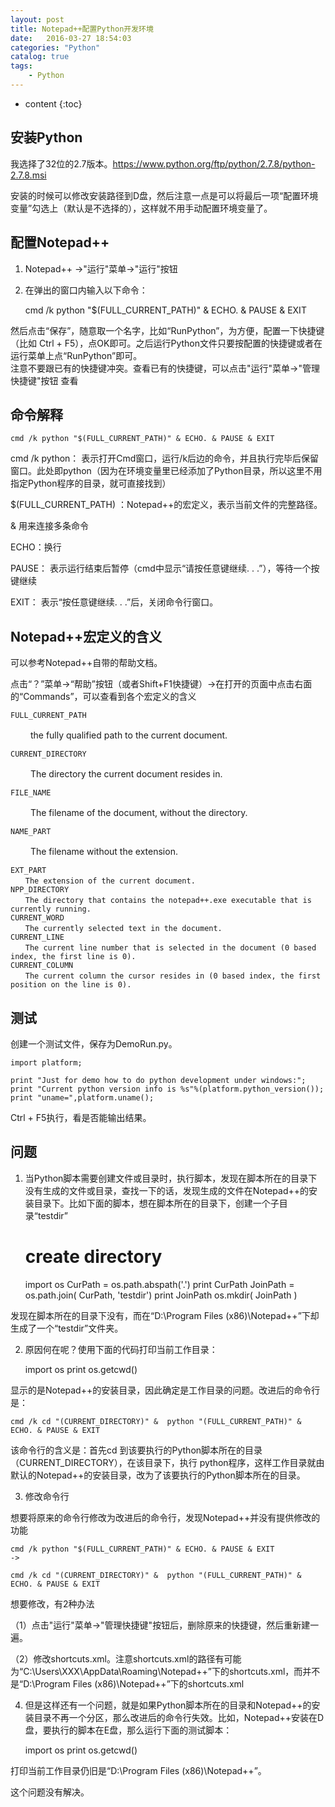 ```yaml
---
layout: post
title: Notepad++配置Python开发环境
date:   2016-03-27 18:54:03
categories: "Python"
catalog: true
tags: 
    - Python
---
```


* content
{:toc}

## 安装Python

我选择了32位的2.7版本。https://www.python.org/ftp/python/2.7.8/python-2.7.8.msi   

安装的时候可以修改安装路径到D盘，然后注意一点是可以将最后一项“配置环境变量”勾选上（默认是不选择的），这样就不用手动配置环境变量了。   

## 配置Notepad++

1. Notepad++ ->"运行"菜单->"运行"按钮   

2. 在弹出的窗口内输入以下命令：   

	cmd /k python "$(FULL_CURRENT_PATH)" & ECHO. & PAUSE & EXIT

然后点击“保存”，随意取一个名字，比如“RunPython”，为方便，配置一下快捷键（比如 Ctrl + F5），点OK即可。之后运行Python文件只要按配置的快捷键或者在运行菜单上点“RunPython”即可。   
注意不要跟已有的快捷键冲突。查看已有的快捷键，可以点击"运行"菜单->"管理快捷键"按钮 查看   

## 命令解释

	cmd /k python "$(FULL_CURRENT_PATH)" & ECHO. & PAUSE & EXIT
	
cmd /k python： 表示打开Cmd窗口，运行/k后边的命令，并且执行完毕后保留窗口。此处即python（因为在环境变量里已经添加了Python目录，所以这里不用指定Python程序的目录，就可直接找到）   

$(FULL_CURRENT_PATH) ：Notepad++的宏定义，表示当前文件的完整路径。   

& 用来连接多条命令   

ECHO：换行   

PAUSE： 表示运行结束后暂停（cmd中显示“请按任意键继续. . .”），等待一个按键继续   

EXIT： 表示“按任意键继续. . .”后，关闭命令行窗口。   

## Notepad++宏定义的含义

可以参考Notepad++自带的帮助文档。   

点击“？”菜单->“帮助”按钮（或者Shift+F1快捷键）->在打开的页面中点击右面的“Commands”，可以查看到各个宏定义的含义   


	FULL_CURRENT_PATH

　　	the fully qualified path to the current document.   

	CURRENT_DIRECTORY

　　	The directory the current document resides in.   

	FILE_NAME

　　	The filename of the document, without the directory.   

	NAME_PART

　　	The filename without the extension.   

	EXT_PART
	　　The extension of the current document.
	NPP_DIRECTORY
	　　The directory that contains the notepad++.exe executable that is currently running.
	CURRENT_WORD
	　　The currently selected text in the document.
	CURRENT_LINE
	　　The current line number that is selected in the document (0 based index, the first line is 0).
	CURRENT_COLUMN
	　　The current column the cursor resides in (0 based index, the first position on the line is 0).
	
## 测试

创建一个测试文件，保存为DemoRun.py。   

	import platform;
	   
	print "Just for demo how to do python development under windows:";
	print "Current python version info is %s"%(platform.python_version());
	print "uname=",platform.uname();
	
Ctrl + F5执行，看是否能输出结果。   

## 问题

1. 当Python脚本需要创建文件或目录时，执行脚本，发现在脚本所在的目录下没有生成的文件或目录，查找一下的话，发现生成的文件在Notepad++的安装目录下。比如下面的脚本，想在脚本所在的目录下，创建一个子目录“testdir”   

	# create directory

	import os
	CurPath = os.path.abspath('.')
	print CurPath
	JoinPath = os.path.join( CurPath, 'testdir')
	print JoinPath
	os.mkdir( JoinPath )

发现在脚本所在的目录下没有，而在“D:\Program Files (x86)\Notepad++”下却生成了一个“testdir”文件夹。   

2. 原因何在呢？使用下面的代码打印当前工作目录：   

	import os
	print os.getcwd()
	
显示的是Notepad++的安装目录，因此确定是工作目录的问题。改进后的命令行是：   

	cmd /k cd "(CURRENT_DIRECTORY)" &  python "(FULL_CURRENT_PATH)" & ECHO. & PAUSE & EXIT

该命令行的含义是：首先cd 到该要执行的Python脚本所在的目录（CURRENT_DIRECTORY），在该目录下，执行 python程序，这样工作目录就由默认的Notepad++的安装目录，改为了该要执行的Python脚本所在的目录。   

3. 修改命令行   

想要将原来的命令行修改为改进后的命令行，发现Notepad++并没有提供修改的功能   

	cmd /k python "$(FULL_CURRENT_PATH)" & ECHO. & PAUSE & EXIT
	->

	cmd /k cd "(CURRENT_DIRECTORY)" &  python "(FULL_CURRENT_PATH)" & ECHO. & PAUSE & EXIT
	
想要修改，有2种办法   

（1）点击"运行"菜单->"管理快捷键"按钮后，删除原来的快捷键，然后重新建一遍。   

（2）修改shortcuts.xml。注意shortcuts.xml的路径有可能为“C:\Users\XXX\AppData\Roaming\Notepad++”下的shortcuts.xml，而并不是“D:\Program Files (x86)\Notepad++”下的shortcuts.xml   

4. 但是这样还有一个问题，就是如果Python脚本所在的目录和Notepad++的安装目录不再一个分区，那么改进后的命令行失效。比如，Notepad++安装在D盘，要执行的脚本在E盘，那么运行下面的测试脚本：   

	import os
	print os.getcwd()

打印当前工作目录仍旧是“D:\Program Files (x86)\Notepad++”。   

这个问题没有解决。